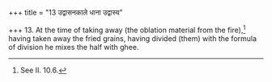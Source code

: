 +++
title = "13 उद्वासनकाले धाना उद्वास्य"

+++
13. At the time of taking away (the oblation material from the fire),[^1] having taken away the fried grains, having divided (them) with the formula of division he mixes the half with ghee.  


[^1]: See II. 10.6.  


[^2]: See I.24.5, VIII.13.18.
